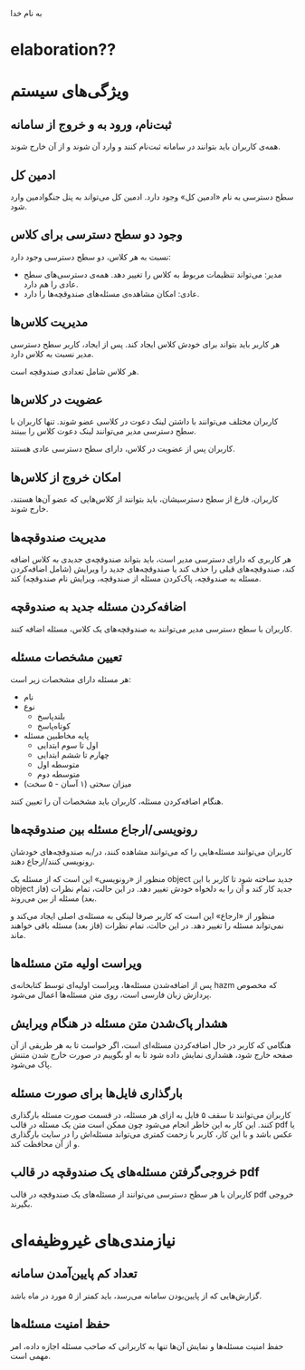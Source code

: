 به نام خدا

# elaboration??

# ویژگی‌های سیستم

## ثبت‌نام، ورود به و خروج از سامانه
همه‌ی کاربران باید بتوانند در سامانه ثبت‌نام کنند و وارد آن شوند و از آن خارج شوند.

## ادمین کل
سطح دسترسی به نام «ادمین کل» وجود دارد. ادمین کل می‌تواند به پنل جنگوادمین وارد شود.

## وجود دو سطح دسترسی برای کلاس
نسبت به هر کلاس، دو سطح دسترسی وجود دارد:
- مدیر: می‌تواند تنظیمات مربوط به کلاس را تغییر دهد. همه‌ی دسترسی‌های سطح عادی را هم دارد.
- عادی: امکان مشاهده‌ی مسئله‌های صندوقچه‌ها را دارد.

## مدیریت کلاس‌ها
هر کاربر باید بتواند برای خودش کلاس ایجاد کند. پس از ایجاد، کاربر سطح دسترسی مدیر نسبت به کلاس دارد.

هر کلاس شامل تعدادی صندوقچه است.

## عضویت در کلاس‌ها
کاربران مختلف می‌توانند با داشتن لینک دعوت در کلاسی عضو شوند. تنها کاربران با سطح دسترسی مدیر می‌توانند لینک دعوت کلاس را ببینند.

کاربران پس از عضویت در کلاس، دارای سطح دسترسی عادی هستند.

## امکان خروج از کلاس‌ها
کاربران، فارغ از سطح دسترسیشان، باید بتوانند از کلاس‌هایی که عضو آن‌ها هستند، خارج شوند.

## مدیریت صندوقچه‌ها
هر کاربری که دارای دسترسی مدیر است، باید بتواند صندوقچه‌ی جدیدی به کلاس اضافه کند، صندوقچه‌های قبلی را حذف کند یا صندوقچه‌های جدید را ویرایش (شامل اضافه‌کردن مسئله به صندوقچه، پاک‌کردن مسئله از صندوقچه، ویرایش نام صندوقچه) کند.

## اضافه‌کردن مسئله جدید به صندوقچه
کاربران با سطح دسترسی مدیر می‌توانند به صندوقچه‌های یک کلاس، مسئله اضافه کنند.

## تعیین مشخصات مسئله
هر مسئله دارای مشخصات زیر است:
- نام
- نوع
  - بلندپاسخ
  - کوتاه‌پاسخ
- پایه مخاطبین مسئله
  - اول تا سوم ابتدایی
  - چهارم تا ششم ابتدایی
  - متوسطه اول
  - متوسطه دوم
- میزان سختی (۱ آسان - ۵ سخت)

هنگام اضافه‌کردن مسئله، کاربران باید مشخصات آن را تعیین کنند.

## رونویسی/ارجاع مسئله بین صندوقچه‌ها
کاربران می‌توانند مسئله‌هایی را که می‌توانند مشاهده کنند، در/به صندوقچه‌های خودشان رونویسی کنند/ارجاع دهند.

منظور از «رونویسی» این است که از مسئله یک object جدید ساخته شود تا کاربر با این object جدید کار کند و آن را به دلخواه خودش تغییر دهد. در این حالت، تمام نظرات (فاز بعد) مسئله از بین می‌روند.

منظور از «ارجاع» این است که کاربر صرفا لینکی به مسئله‌ی اصلی ایجاد می‌کند و نمی‌تواند مسئله را تغییر دهد. در این حالت، تمام نظرات (فاز بعد) مسئله باقی خواهند ماند.

## ویراست اولیه متن مسئله‌ها
پس از اضافه‌شدن مسئله‌ها، ویراست اولیه‌ای توسط کتابخانه‌ی hazm که مخصوص پردازش زبان فارسی است، روی متن مسئله‌ها اعمال می‌شود.

## هشدار پاک‌شدن متن مسئله در هنگام ویرایش
هنگامی که کاربر در حال اضافه‌کردن مسئله‌ای است، اگر خواست تا به هر طریقی از آن صفحه خارج شود، هشداری نمایش داده شود تا به او بگوییم در صورت خارج شدن متنش پاک می‌شود.

## بارگذاری فایل‌ها برای صورت مسئله
کاربران می‌توانند تا سقف ۵ فایل به ازای هر مسئله، در قسمت صورت مسئله بارگذاری کنند. این کار به این خاطر انجام می‌شود چون ممکن است متن یک مسئله در قالب pdf یا عکس باشد و با این کار، کاربر با زحمت کمتری می‌تواند مسئله‌‌اش را در سایت بارگذاری و از آن محافظت کند.

## خروجی‌گرفتن مسئله‌های یک صندوقچه در قالب pdf
کاربران با هر سطح دسترسی می‌توانند از مسئله‌های یک صندوقچه در قالب pdf خروجی بگیرند.


# نیازمندی‌های غیروظیفه‌ای

## تعداد کم پایین‌آمدن سامانه
گزارش‌هایی که از پایین‌بودن سامانه می‌رسد، باید کمتر از ۵ مورد در ماه باشد.

## حفظ امنیت مسئله‌ها
حفظ امنیت مسئله‌ها و نمایش آن‌ها تنها به کاربرانی که صاحب مسئله اجازه داده، امر مهمی است.

